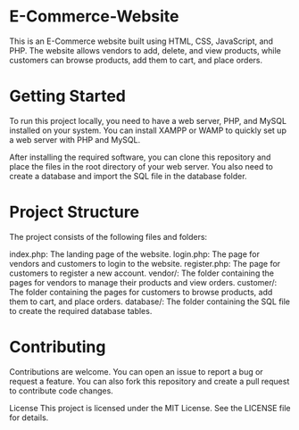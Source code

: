 # E-Commerce-Website

This is an E-Commerce website built using HTML, CSS, JavaScript, and PHP. The website allows vendors to add, delete, and view products, while customers can browse products, add them to cart, and place orders.

# Getting Started
To run this project locally, you need to have a web server, PHP, and MySQL installed on your system. You can install XAMPP or WAMP to quickly set up a web server with PHP and MySQL.

After installing the required software, you can clone this repository and place the files in the root directory of your web server. You also need to create a database and import the SQL file in the database folder.

# Project Structure
The project consists of the following files and folders:

index.php: The landing page of the website.
login.php: The page for vendors and customers to login to the website.
register.php: The page for customers to register a new account.
vendor/: The folder containing the pages for vendors to manage their products and view orders.
customer/: The folder containing the pages for customers to browse products, add them to cart, and place orders.
database/: The folder containing the SQL file to create the required database tables.
# Contributing
Contributions are welcome. You can open an issue to report a bug or request a feature. You can also fork this repository and create a pull request to contribute code changes.

License
This project is licensed under the MIT License. See the LICENSE file for details.
